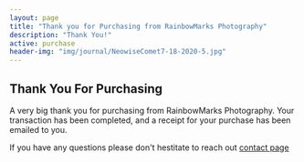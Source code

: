 ```yaml
---
layout: page
title: "Thank you for Purchasing from RainbowMarks Photography"
description: "Thank You!"
active: purchase
header-img: "img/journal/NeowiseComet7-18-2020-5.jpg"
---
```


## Thank You For Purchasing

A very big thank you for purchasing from RainbowMarks Photography. Your transaction has been completed, and a receipt for your purchase has been emailed to you.

If you have any questions please don't hestitate to reach out [contact page](https://www.chrishammond.com/Contact)

<form>
</form>

